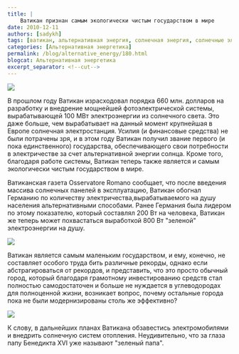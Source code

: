```yaml
---
title: |
    Ватикан признан самым экологически чистым государством в мире
date: 2010-12-11
authors: [sadykh]
tags: [ватикан, альтернативная энергия, солнечная энергия, солнечные элементы, папа бенедикт xvi]
categories: [Альтернативная энергетика]
permalink: /blog/alternative_energy/180.html
blogcat: Альтернативная энергетика
excerpt_separator: <!--cut-->
---
```



![](http://itw66.ru/uploads/images/00/00/05/2010/12/11/049ba8.jpg)


В прошлом году Ватикан израсходовал порядка 660 млн. долларов на разработку и внедрение мощнейшей фотоэлектрической системы, вырабатывающей 100 МВт электроэнергии из солнечного света. Это даже больше, чем вырабатывает на данный момент крупнейшая в Европе солнечная электростанция. Усилия (и финансовые средства) не были потрачены зря, и в этом году Ватикан получил звание первого (и пока единственного) государства, обеспечивающего свои потребности в электричестве за счет альтернативной энергии солнца. Кроме того, благодаря работе системы, Ватикан теперь также является и самым экологически чистым государством в мире.


<!--cut-->


Ватиканская газета Osservatore Romano сообщает, что после введения массива солнечных панелей в эксплуатацию, Ватикан обогнал Германию по количеству электричества,вырабатываемого на душу населения альтернативными способами. Ранее Германия была лидером по этому показателю, который составлял 200 Вт на человека, Ватикан же теперь может похвастаться выработкой 800 Вт "зеленой" электроэнергии на душу.


![](http://itw66.ru/uploads/images/00/00/05/2010/12/11/618b2e.jpg)


Ватикан является самым маленьким государством, и ему, конечно, не составляет особого труда бить различные рекорды, однако если абстрагироваться от рекордов, и представить, что это просто обычный город, который благодаря грамотному инвестированию средств стал полностью самодостаточен и больше не нуждается в углеводородах для полноценной жизни, возникает вопрос, почему остальные города пока не были модернизированы столь же эффективно?


![](http://itw66.ru/uploads/images/00/00/05/2010/12/11/8e3fff.jpg)


К слову, в дальнейших планах Ватикана обзавестись электромобилями и внедрить солнечную систем отопления. Неудивительно, что за глаза папу Бенедикта XVI уже называют "зеленый папа".
